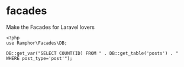 # facades
Make the Facades for Laravel lovers


```
<?php
use Ramphor\Facades\DB;

DB::get_var("SELECT COUNT(ID) FROM " . DB::get_table('posts') . " WHERE post_type='post'");
```
